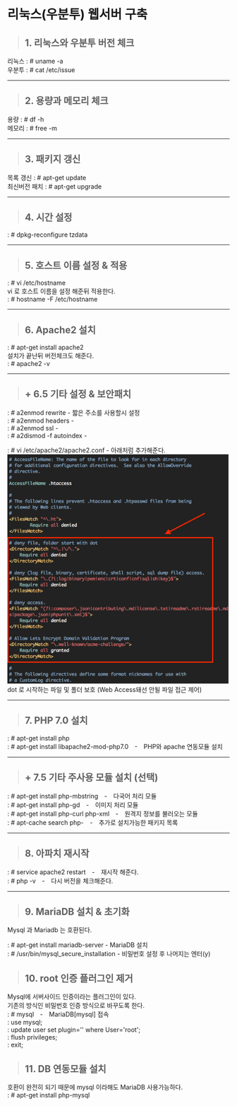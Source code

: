 # 리눅스(우분투) 웹서버 구축    
> ## 1. 리눅스와 우분투 버전 체크    
 리눅스 : # uname -a   
 우분투 : # cat /etc/issue    
- - -
> ## 2. 용량과 메모리 체크   
 용량 : # df -h    
 메모리 : # free -m   
- - -
> ## 3. 패키지 갱신   
 목록 갱신 : # apt-get update   
 최신버전 패치 : # apt-get upgrade   
- - -
> ## 4. 시간 설정   
 : # dpkg-reconfigure tzdata    
- - -
> ## 5. 호스트 이름 설정 & 적용
 : # vi /etc/hostname    
 vi 로 호스트 이름을 설정 해준뒤 적용한다.   
 : # hostname -F /etc/hostname   
- - -
> ## 6. Apache2 설치 
 : # apt-get install apache2   
 설치가 끝난뒤 버전체크도 해준다.   
 : # apache2 -v
- - -
> ## + 6.5 기타 설정 & 보안패치
 : # a2enmod rewrite - 짧은 주소를 사용할시 설정    
 : # a2enmod headers -    
 : # a2enmod ssl -   
 : # a2dismod -f autoindex -   
 
 : # vi /etc/apache2/apache2.conf - 아래처럼 추가해준다.   
 ![securepatch](./imgs/securepatch.png)   
 dot 로 시작하는 파일 및 폴더 보호 (Web Access돼선 안될 파일 접근 제어)    
- - -
 > ## 7. PHP 7.0 설치   
 : # apt-get install php   
 : # apt-get install libapache2-mod-php7.0　-　PHP와 apache 연동모듈 설치   
- - -
 > ## + 7.5 기타 주사용 모듈 설치 (선택)
 : # apt-get install php-mbstring　-　다국어 처리 모듈   
 : # apt-get install php-gd　-　이미지 처리 모듈   
 : # apt-get install php-curl php-xml　-　원격지 정보를 불러오는 모듈   
 : # apt-cache search php-　-　추가로 설치가능한 패키지 목록   
- - -   
 > ## 8. 아파치 재시작
 : # service apache2 restart　-　재시작 해준다.   
 : # php -v　-　다시 버전을 체크해준다.   
- - -   
 > ## 9. MariaDB 설치 & 초기화
 Mysql 과 Mariadb 는 호환된다.   

 : # apt-get install mariadb-server - MariaDB 설치    
 : # /usr/bin/mysql_secure_installation - 비밀번호 설정 후 나머지는 엔터(y)   

 > ## 10. root 인증 플러그인 제거   
 Mysql에 서버사이드 인증이라는 플러그인이 있다.   
 기존의 방식인 비밀번호 인증 방식으로 바꾸도록 한다.   
 : # mysql　-　MariaDB[mysql] 접속   
 : use mysql;   
 : update user set plugin='' where User='root';   
 : flush privileges;   
 : exit;   

 > ## 11. DB 연동모듈 설치   
 호환이 완전히 되기 때문에 mysql 이라해도 MariaDB 사용가능하다.   
 : # apt-get install php-mysql